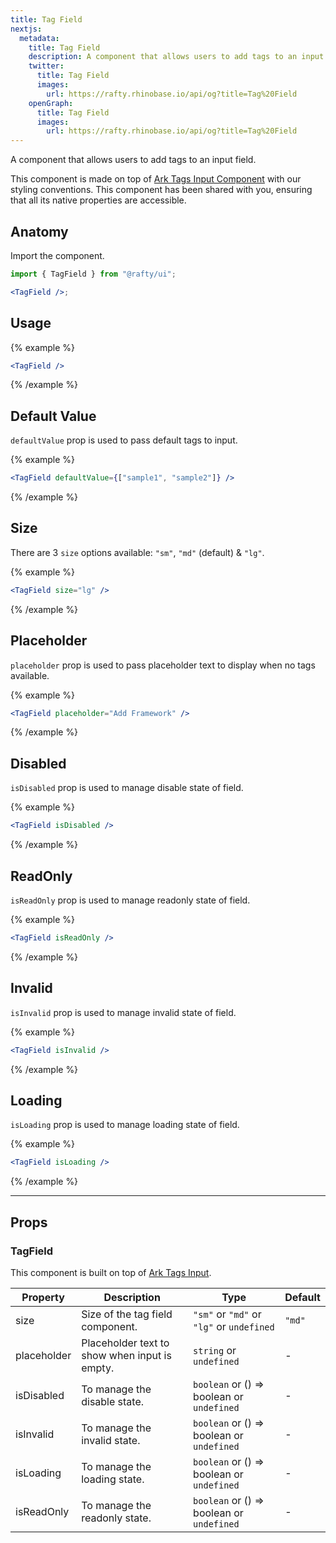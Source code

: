 ```yaml
---
title: Tag Field
nextjs:
  metadata:
    title: Tag Field
    description: A component that allows users to add tags to an input field.
    twitter:
      title: Tag Field
      images:
        url: https://rafty.rhinobase.io/api/og?title=Tag%20Field
    openGraph:
      title: Tag Field
      images:
        url: https://rafty.rhinobase.io/api/og?title=Tag%20Field
---
```


A component that allows users to add tags to an input field.

This component is made on top of [Ark Tags Input Component](https://ark-ui.com/react/docs/components/tags-input) with our styling conventions. This component has been shared with you, ensuring that all its native properties are accessible.

## Anatomy

Import the component.

```jsx
import { TagField } from "@rafty/ui";

<TagField />;
```

## Usage

{% example %}

```jsx
<TagField />
```

{% /example %}

## Default Value

`defaultValue` prop is used to pass default tags to input.

{% example %}

```jsx
<TagField defaultValue={["sample1", "sample2"]} />
```

{% /example %}

## Size

There are 3 `size` options available: `"sm"`, `"md"` (default) & `"lg"`.

{% example %}

```jsx
<TagField size="lg" />
```

{% /example %}

## Placeholder

`placeholder` prop is used to pass placeholder text to display when no tags available.

{% example %}

```jsx
<TagField placeholder="Add Framework" />
```

{% /example %}

## Disabled

`isDisabled` prop is used to manage disable state of field.

{% example %}

```jsx
<TagField isDisabled />
```

{% /example %}

## ReadOnly

`isReadOnly` prop is used to manage readonly state of field.

{% example %}

```jsx
<TagField isReadOnly />
```

{% /example %}

## Invalid

`isInvalid` prop is used to manage invalid state of field.

{% example %}

```jsx
<TagField isInvalid />
```

{% /example %}

## Loading

`isLoading` prop is used to manage loading state of field.

{% example %}

```jsx
<TagField isLoading />
```

{% /example %}

---

## Props

### TagField

This component is built on top of [Ark Tags Input](https://ark-ui.com/react/docs/components/tags-input#api-reference).

| Property    | Description                                   | Type                                                   | Default |
| ----------- | --------------------------------------------- | ------------------------------------------------------ | ------- |
| size        | Size of the tag field component.              | `"sm"` or `"md"` or `"lg"` or `undefined`              | `"md"`  |
| placeholder | Placeholder text to show when input is empty. | `string` or `undefined`                                | -       |
| isDisabled  | To manage the disable state.                  | `boolean` or <Info>() => boolean</Info> or `undefined` | -       |
| isInvalid   | To manage the invalid state.                  | `boolean` or <Info>() => boolean</Info> or `undefined` | -       |
| isLoading   | To manage the loading state.                  | `boolean` or <Info>() => boolean</Info> or `undefined` | -       |
| isReadOnly  | To manage the readonly state.                 | `boolean` or <Info>() => boolean</Info> or `undefined` | -       |
